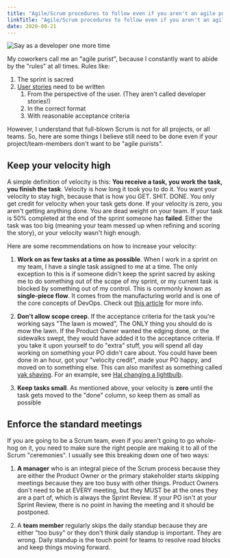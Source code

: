 ```yaml
---
title: "Agile/Scrum procedures to follow even if you aren't an agile purist"
linkTitle: "Agile/Scrum procedures to follow even if you aren't an agile purist"
date: 2020-08-21
---
```


![Say as a developer one more time](/img/say-as-a-developer-one-more-time.jpg)

My coworkers call me an "agile purist", because I constantly want to abide by the "rules" at all times. Rules like:

1. The sprint is sacred
1. [User stories](https://www.mountaingoatsoftware.com/agile/user-stories) need to be written
   1. From the perspective of the user. (They aren't called developer stories!)
   1. In the correct format
   1. With reasonable acceptance criteria

However, I understand that full-blown Scrum is not for all projects, or all teams. So, here are some things I believe still need to be done even if your project/team-members don't want to be "agile purists".

## Keep your velocity high

A simple definition of velocity is this: **You receive a task, you work the task, you finish the task**. Velocity is how long it took you to do it. You want your velocity to stay high, because that is how you GET. SHIT. DONE. You only get credit for velocity when your task gets done. If your velocity is zero, you aren't getting anything done. You are dead weight on your team. If your task is 50% completed at the end of the sprint someone has **failed**. Either the task was too big (meaning your team messed up when refining and scoring the story), or your velocity wasn't high enough.

Here are some recommendations on how to increase your velocity:

1. **Work on as few tasks at a time as possible**. When I work in a sprint on my team, I have a single task assigned to me at a time. The only exception to this is if someone didn't keep the sprint sacred by asking me to do something out of the scope of my sprint, or my current task is blocked by something out of my control. This is commonly known as **single-piece flow**. It comes from the manufacturing world and is one of the core concepts of DevOps. Check out [this article](https://caylent.com/devops-handbook-part-1-the-three-ways-2) for more info.

1. **Don't allow scope creep**. If the acceptance criteria for the task you're working says "The lawn is mowed", The ONLY thing you should do is mow the lawn. If the Product Owner wanted the edging done, or the sidewalks swept, they would have added it to the acceptance criteria. If you take it upon yourself to do "extra" stuff, you will spend all day working on something your PO didn't care about. You could have been done in an hour, got your "velocity credit", made your PO happy, and moved on to something else. This can also manifest as something called [yak shaving](https://americanexpress.io/yak-shaving). For an example, see [Hal changing a lightbulb](https://www.youtube.com/watch?v=AbSehcT19u0).

1. **Keep tasks small**. As mentioned above, your velocity is **zero** until the task gets moved to the "done" column, so keep them as small as possible

## Enforce the standard meetings

If you are going to be a Scrum team, even if you aren't going to go whole-hog on it, you need to make sure the right people are making it to all of the Scrum "ceremonies". I usually see this breaking down one of two ways:

1. **A manager** who is an integral piece of the Scrum process because they are either the Product Owner or the primary stakeholder starts skipping meetings because they are too busy with other things. Product Owners don't need to be at EVERY meeting, but they MUST be at the ones they are a part of, which is always the Sprint Review. If your PO isn't at your Sprint Review, there is no point in having the meeting and it should be postponed.

1. A **team member** regularly skips the daily standup because they are either "too busy" or they don't think daily standup is important. They are wrong. Daily standup is the touch point for teams to resolve road blocks and keep things moving forward.
